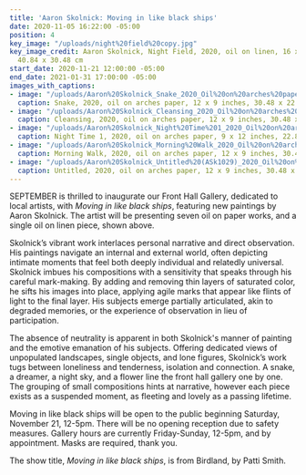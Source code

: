 ```yaml
---
title: 'Aaron Skolnick: Moving in like black ships'
date: 2020-11-05 16:22:00 -05:00
position: 4
key_image: "/uploads/night%20field%20copy.jpg"
key_image_credit: Aaron Skolnick, Night Field, 2020, oil on linen, 16 x 12 inches,
  40.84 x 30.48 cm
start_date: 2020-11-21 12:00:00 -05:00
end_date: 2021-01-31 17:00:00 -05:00
images_with_captions:
- image: "/uploads/Aaron%20Skolnick_Snake_2020_Oil%20on%20arches%20paper_12%20x%209%20inches%20snake.jpg"
  caption: Snake, 2020, oil on arches paper, 12 x 9 inches, 30.48 x 22.86 cm
- image: "/uploads/Aaron%20Skolnick_Cleansing_2020_Oil%20on%20arches%20paper_12%20x%209%20inches%20copy.jpg"
  caption: Cleansing, 2020, oil on arches paper, 12 x 9 inches, 30.48 x 22.86 cm
- image: "/uploads/Aaron%20Skolnick_Night%20Time%201_2020_Oil%20on%20arches%20paper_9%20x%2012%20inches%20copy.jpg"
  caption: Night Time 1, 2020, oil on arches paper, 9 x 12 inches, 22.86 x 30.48 cm
- image: "/uploads/Aaron%20Skolnick_Morning%20Walk_2020_Oil%20on%20arches%20paper_12%20x%209%20inches%20copy.jpg"
  caption: Morning Walk, 2020, oil on arches paper, 12 x 9 inches, 30.48 x 22.86 cm
- image: "/uploads/Aaron%20Skolnick_Untitled%20(ASk1029)_2020_Oil%20on%20arches%20paper_12%20x%209%20inches%20copy.jpg"
  caption: Untitled, 2020, oil on arches paper, 12 x 9 inches, 30.48 x 22.86 cm
---
```


SEPTEMBER is thrilled to inaugurate our Front Hall Gallery, dedicated to local artists, with *Moving in like black ships*, featuring new paintings by Aaron Skolnick. The artist will be presenting seven oil on paper works, and a single oil on linen piece, shown above.

Skolnick’s vibrant work interlaces personal narrative and direct observation. His paintings navigate an internal and external world, often depicting intimate moments that feel both deeply individual and relatedly universal. Skolnick imbues his compositions with a sensitivity that speaks through his careful mark-making. By adding and removing thin layers of saturated color, he sifts his images into place, applying agile marks that appear like flints of light to the final layer. His subjects emerge partially articulated, akin to degraded memories, or the experience of observation in lieu of participation.

The absence of neutrality is apparent in both Skolnick's manner of painting and the emotive emanation of his subjects. Offering dedicated views of unpopulated landscapes, single objects, and lone figures, Skolnick’s work tugs between loneliness and tenderness, isolation and connection. A snake, a dreamer, a night sky, and a flower line the front hall gallery one by one. The grouping of small compositions hints at narrative, however each piece exists as a suspended moment, as fleeting and lovely as a passing lifetime.

Moving in like black ships will be open to the public beginning Saturday, November 21, 12-5pm. There will be no opening reception due to safety measures. Gallery hours are currently Friday-Sunday, 12-5pm, and by appointment. Masks are required, thank you.

The show title, *Moving in like black ships*, is from Birdland, by Patti Smith.